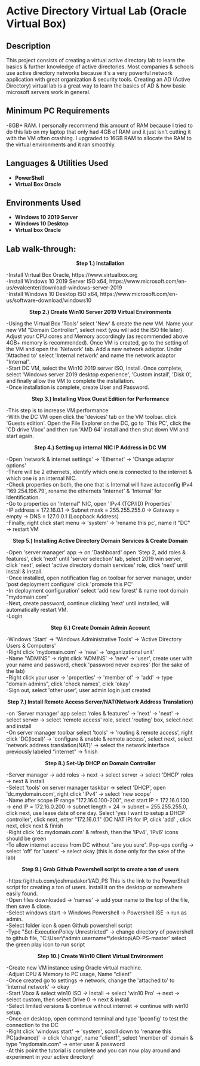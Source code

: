 
<h1>Active Directory Virtual Lab (Oracle Virtual Box)</h1>


<h2>Description</h2>
This project consists of creating a virtual active directory lab to learn the basics & further knowledge of active directories. Most companies & schools use active directory networks because it's a very powerful network application with great organization & security tools. Creating an AD (Active Directory) virtual lab is a great way to learn the basics of AD & how basic microsoft servers work in general.
<br />

<h2> Minimum PC Requirements </h2> 
-8GB+ RAM. I personally recommend this amount of RAM because I tried to do this lab on my laptop that only had 4GB of RAM and it just isn't cutting it with the VM often crashing. I upgraded to 16GB RAM to allocate the RAM to the virtual environments and it ran smoothly. 

<h2>Languages & Utilities Used</h2>

- <b>PowerShell</b> 
- <b>Virtual Box Oracle</b>

<h2>Environments Used </h2>

- <b>Windows 10 2019 Server</b>
- <b>Windows 10 Desktop</b>
- <b>Virtual box Oracle</b> 

<h2>Lab walk-through:</h2>

<p align="center">
<b>Step 1.) Installation </b>
<p align="left">
 -Install Virtual Box Oracle, https://www.virtualbox.org <br/>
 -Install Windows 10 2019 Server ISO x64, https://www.microsoft.com/en-us/evalcenter/download-windows-server-2019 <br/>
 -Install Windows 10 Desktop ISO x64, https://www.microsoft.com/en-us/software-download/windows10 <br/>
<p align="center">
<b>Step 2.) Create Win10 Server 2019 Virtual Environments</b>
<p align="left">
 -Using the Virtual Box 'Tools' select 'New' & create the new VM. Name your new VM "Domain Controller", select next (you will add the ISO file later). Adjust your CPU cores and Memory accordingly (as recommended above 4GB+ memory is recommended). Once VM is created, go to the setting of the VM and open the 'Network' tab. Add a new network adaptor. Under 'Attached to' select 'Internal network' and name the network adaptor "Internal". <br/>
 -Start DC VM, select the Win10 2019 server ISO, Install. Once complete, select 'Windows server 2019 desktop experience', 'Custom install', 'Disk 0', and finally allow the VM to complete the installation. <br/> 
 -Once installation is complete, create User and Password.
<p align="center">
<b>Step 3.) Installing Vbox Guest Edition for Performance </b>
<p align="left">
 -This step is to increase VM performance <br/>
 -With the DC VM open click the 'devices' tab on the VM toolbar. click 'Guests edition'. Open the File Explorer on the DC, go to 'This PC', click the 'CD drive Vbox' and then run 'AMD 64' install and then shut down VM and start again.<br/>
<p align="center">
<b>Step 4.) Setting up internal NIC IP Address in DC VM  </b>
<p align="left">
 -Open 'network & internet settings' &rarr; 'Ethernet' &rarr; 'Change adaptor options' <br/>
 -There will be 2 ethernets, identify which one is connected to the internet & which one is an internal NIC. <br/>
 -Check properties on both, the one that is Internal will have autoconfig IPv4 '169.254.196.79', rename the ethernets 'Internet' & 'Internal' for Identification.<br/>
 -Go to properties on 'Internal" NIC, open 'IPv4 (TCP/ID) Properties'<br/>
 -IP address = 172.16.0.1 &rarr; Subnet mask = 255.255.255.0 &rarr; Gateway = empty &rarr; DNS = 127.0.0.1 (Loopback Address)<br/>
 -Finally, right click start menu &rarr; 'system' &rarr; 'rename this pc', name it "DC" &rarr; restart VM<br/>
<p align="center">
<b>Step 5.) Installing Active Directory Domain Services & Create Domain</b>
<p align="left">
-Open 'server manager' app &rarr; on 'Dashboard' open 'Step 2, add roles & features', click 'next' until 'server selection' tab, select 2019 win server, click 'next', select 'active directory domain services' role, click 'next' until install & install.<br/>
-Once installed, open notification flag on toolbar for server manager, under 'post deployment configure' click 'promote this PC'<br/>
-In deployment configuration' select 'add new forest' & name root domain "mydomain.com"<br/>
-Next, create password, continue clicking 'next' until installed, will automatically restart VM.<br/>
-Login
<p align="left">
<p align="center">
<b>Step 6.) Create Domain Admin Account </b>
<p align="left">
-Windows 'Start' &rarr; 'Windows Administrative Tools' &rarr; 'Active Directory Users & Computers'<br/>
-Right click 'mydomain.com' &rarr; 'new' &rarr; 'organizational unit' <br/>
-Name "ADMINS" &rarr; right click 'ADMINS' &rarr; 'new' &rarr; 'user', create user with your name and password, check 'password never expires' (for the sake of the lab) <br/>
-Right click your user &rarr; 'properties' &rarr; 'member of' &rarr; 'add' &rarr; type "domain admins", click 'check names', click 'okay'<br/>
-Sign out, select 'other user', user admin login just created<br/>
<p align="center">
<b>Step 7.) Install Remote Access Server/NAT(Network Address Translation)</b>
<p align="left">
-on 'Server manager' app select 'roles & features' &rarr; 'next' &rarr; 'next' &rarr; select server &rarr; select 'remote access' role, select 'routing' box, select next and install<br/>
-On server manager toolbar select 'tools' &rarr; 'routing & remote access', right click 'DC(local)' &rarr; 'configure & enable & remote access', select next, select 'network address translation(NAT)' &rarr; select the network interface previously labeled "internet" &rarr; finish<br/>
<p align="center">
<b>Step 8.) Set-Up DHCP on Domain Controller</b>
<p align="left">
-Server manager &rarr; add roles &rarr; next &rarr; select server &rarr; select 'DHCP' roles &rarr; next & install<br/>
-Select 'tools' on server manager taskbar &rarr; select 'DHCP', open 'dc.mydomain.com', right click 'IPv4' &rarr; select 'new scope'<br/>
-Name after scope IP range "172.16.0.100-200", next start IP = 172.16.0.100 &rarr; end IP = 172.16.0.200 &rarr; subnet length = 24 &rarr; subnet = 255.255.255.0, click next, use lease date of one day. Select 'yes I want to setup a DHCP controller', click next, enter "172.16.0.1" (DC NAT IP)  for IP, click 'add' , click next, click next & finish<br/>
-Right click 'dc.mydomain.com' & refresh, then the 'IPv4', 'IPv6' icons should be green<br/>
-To allow internet access from DC without "are you sure". Pop-ups config &rarr; select 'off' for 'users' &rarr; select okay (this is done only for the sake of the lab)<br/>
<p align="center">
<b>Step 9.) Grab Github Powershell script to create a ton of users </b>
<p align="left">
-https://github.com/joshmadakor1/AD_PS This is the link to the PowerShell script for creating a ton of users. Install it on the desktop or somewhere easily found.<br/>
-Open files downloaded &rarr; 'names' &rarr; add your name to the top of the file, then save & close.<br/>
-Select windows start &rarr; Windows Powershell &rarr; Powershell ISE &rarr; run as admin.<br/>
-Select folder icon & open Github powershell script<br/>
-Type "Set-ExecutionPolicy Unrestricted" &rarr; change directory of powershell to github file, "C:\User\*admin username*\desktop\AD-PS-master' select the green play icon to run script<br/> 
<p align="center">
<b>Step 10.) Create Win10 Client Virtual Environment</b>
<p align="left">
-Create new VM instance using Oracle virtual machine.<br/>
-Adjust CPU & Memory to PC usage, Name "client"<br/>
-Once created go to settings &rarr; network, change the 'attached to' to 'internal network' &rarr; okay<br/>
-Start Vbox & select win10 ISO &rarr; Install &rarr; select 'win10 Pro' &rarr; next &rarr; select custom, then select Drive 0 &rarr; next & install.<br/>
-Select limited versions & continue without internet &rarr; continue with win10 setup.<br/>
-Once on desktop, open command terminal and type 'Ipconfig' to test the connection to the DC<br/>
-Right click 'windows start' &rarr; 'system', scroll down to 'rename this PC(advance)' &rarr; click 'change', name "client1", select 'member of' domain & type "mydomain.com" &rarr; enter user & password <br/>
-At this point the tutorial is complete and you can now play around and experiment in your active directory!


</p>

<!--
 ```diff
- text in red
+ text in green
! text in orange
# text in gray
@@ text in purple (and bold)@@

